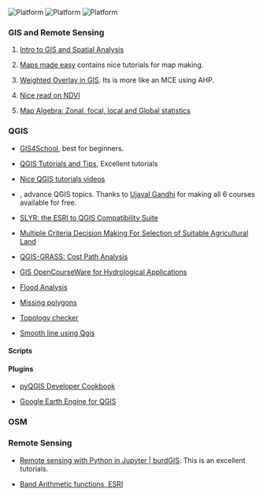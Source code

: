 ![Platform](https://img.shields.io/badge/Topic-GIS-orange.svg?longCache=true)
![Platform](https://img.shields.io/badge/Software-QGIS-green.svg?longCache=true)
![Platform](https://img.shields.io/badge/WebMapping-OSM-blue.svg?longCache=true)

### GIS and  Remote Sensing

1. [Intro to GIS and Spatial Analysis](https://mgimond.github.io/Spatial/index.html)

1. [Maps made easy](https://support.dronesmadeeasy.com/hc/en-us/categories/200507805-Maps-Made-Easy) contains nice tutorials for map making.

1. [Weighted Overlay in GIS](https://www.youtube.com/watch?v=qyNkZ2FRLb8). Its is more like an MCE using AHP.

1. [Nice read on NDVI](https://en.wikipedia.org/wiki/Normalized_difference_vegetation_index#Rationale)

1. [Map Algebra: Zonal, focal, local and Global statistics](https://gisgeography.com/map-algebra-global-zonal-focal-local/)


### QGIS
- [GIS4School](https://gis4schools.readthedocs.io/en/latest/index.html), best for beginners.
- [QGIS Tutorials and Tips](https://www.qgistutorials.com/en/), Excellent tutorials
- [Nice QGIS tutorials videos](https://www.youtube.com/user/soloharthal)
- [](https://courses.spatialthoughts.com/), advance QGIS topics. Thanks to [Ujaval Gandhi](https://twitter.com/spatialthoughts) for making all 6 courses available for free.
- [SLYR: the ESRI to QGIS Compatibility Suite](https://north-road.com/slyr/)
- [Multiple Criteria Decision Making For Selection of Suitable Agricultural Land](https://www.youtube.com/watch?v=TDwg8Wi5rYs)
- [QGIS-GRASS: Cost Path Analysis](https://www.youtube.com/watch?v=c2DiB-OGAjQ)


- [GIS OpenCourseWare for Hydrological Applications](https://ocw.un-ihe.org/course/view.php?id=11)

- [Flood Analysis](https://www.youtube.com/watch?v=qZBi3vGBzI8&feature=youtu.be&fbclid=IwAR0OYRvQweUwi0mkbbCmDRX9rmdS4LCP45MyLkKXI3oWbW6geony8_rEZ-8)


- [Missing polygons](http://monde-geospatial.com/three-ways-of-creating-missing-polygons-from-holes-using-qgis/)

- [Topology checker](https://www.youtube.com/watch?v=HKDiOtoAMz0)
- [Smooth line using Qgis](https://www.youtube.com/watch?v=GLt3qTkr6l4)


#### Scripts

#### Plugins
- [pyQGIS Developer Cookbook](https://docs.qgis.org/testing/en/docs/pyqgis_developer_cookbook/)

- [Google Earth Engine for QGIS](https://gee-community.github.io/qgis-earthengine-plugin/)




### OSM


### Remote Sensing

- [Remote sensing with Python in Jupyter | burdGIS](https://www.youtube.com/watch?v=OsgZSlv4t-U&feature=emb_logo). This is an excellent tutorials.

- [Band Arithmetic functions, ESRI](https://pro.arcgis.com/en/pro-app/help/data/imagery/band-arithmetic-function.htm)
